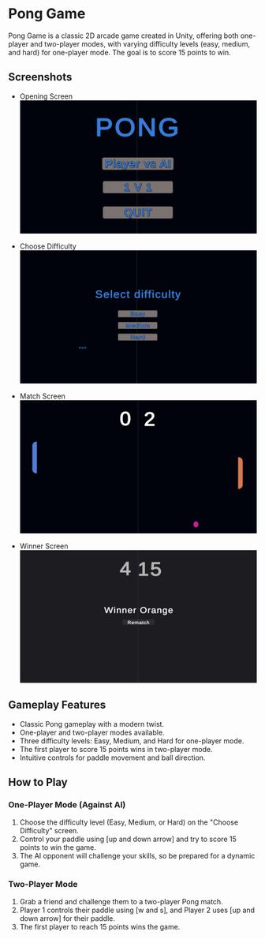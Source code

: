 # Pong Game

Pong Game is a classic 2D arcade game created in Unity, offering both one-player and two-player modes, with varying difficulty levels (easy, medium, and hard) for one-player mode. The goal is to score 15 points to win.

## Screenshots

- Opening Screen
  ![Opening Screen](openingscreen.png)

- Choose Difficulty
  ![Choose Difficulty](choosedifficulty.png)

- Match Screen
  ![Match Screen](matchscreen.png)

- Winner Screen
  ![Winner Screen](winnerscreen.png)
  


## Gameplay Features

- Classic Pong gameplay with a modern twist.
- One-player and two-player modes available.
- Three difficulty levels: Easy, Medium, and Hard for one-player mode.
- The first player to score 15 points wins in two-player mode.
- Intuitive controls for paddle movement and ball direction.

## How to Play

### One-Player Mode (Against AI)

1. Choose the difficulty level (Easy, Medium, or Hard) on the "Choose Difficulty" screen.
2. Control your paddle using [up and down arrow] and try to score 15 points to win the game.
3. The AI opponent will challenge your skills, so be prepared for a dynamic game.

### Two-Player Mode

1. Grab a friend and challenge them to a two-player Pong match.
2. Player 1 controls their paddle using [w and s], and Player 2 uses [up and down arrow] for their paddle.
3. The first player to reach 15 points wins the game.



